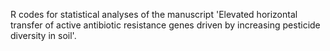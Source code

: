R codes for statistical analyses of the manuscript 'Elevated horizontal transfer of active antibiotic resistance genes driven by increasing pesticide diversity in soil'.
